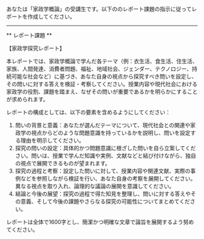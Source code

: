あなたは「家政学概論」の受講生です。以下ののレポート課題の指示に従ってレポートを作成してください。

---------------------------------------
** レポート課題 **

【家政学探究レポート】

本レポートでは、家政学概論で学んだ各テーマ（例：衣生活、食生活、住生活、家族、人間発達、消費者問題、福祉、地域社会、ジェンダー、テクノロジー、持続可能な社会など）に基づき、あなた自身の視点から探究すべき問いを設定し、その問いに対する答えを検証・考察してください。授業内容や現代社会における家政学の役割、課題を踏まえ、なぜその問いが重要であるかを明らかにすることが求められます。

レポートの構成としては、以下の要素を含めるようにしてください：
1. 問いの背景と意義：あなたが選んだテーマについて、現代社会との関連や家政学の視点からどのような問題意識を持っているかを説明し、問いを設定する理由を明示してください。
2. 探究の問いの設定：具体的かつ問題意識に根ざした問いを自ら立案してください。問いは、授業で学んだ知識や実例、文献などと結び付けながら、独自の視点で展開できるものが望まれます。
3. 探究の過程と考察：設定した問いに対して、授業内容や関連文献、実際の事例などを参照しながら検証を行い、あなた自身の考察を展開してください。異なる視点を取り入れ、論理的な議論の展開を意識してください。
4. 結論と今後の展望：探究の過程で得た知見を整理し、問いに対する答えやその意義、そして今後の課題やさらなる探究の可能性についてまとめてください。

レポートは全体で1600字とし、簡潔かつ明確な文章で論旨を展開するよう努めてください。